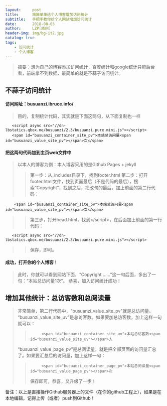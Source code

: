 ```yaml
---
layout:     post
title:      简简单单给个人博客增加访问统计
subtitle:   手把手教你给个人网站增加访问统计
date:       2018-08-03
author:     LZP[原创]
header-img: img/bg-it2.jpg
catalog: true
tags:
    - 访问统计
    - 个人博客
---
```



> 摘要：想为自己的博客添加访问统计，百度统计和google统计只能后台看，前端拿不到数据，最简单的就是不蒜子访问统计。

## 不蒜子访问统计

#### 访问网址：busuanzi.ibruce.info/

> 目的，复制统计代码，其实就是下面这两句，从下面复制也一样

       <script async src="//dn-lbstatics.qbox.me/busuanzi/2.3/busuanzi.pure.mini.js"></script>
       <span id="busuanzi_container_site_pv">本站总访问量<span id="busuanzi_value_site_pv"></span>次</span>

#### 把这两句代码加到主页web文件中

> 以本人的博客为例：本人博客采用的是Github Pages + jekyll
>>
>> 第一步：从_includes目录下，找到footer.html
>> 第二步：打开footer.html文件，找到页面最后（不是代码的最后），搜索“Copyright”，找到之后，把改句的最后，加上前面的第二行代码：
>>
        <span id="busuanzi_container_site_pv">本站总访问量<span id="busuanzi_value_site_pv"></span>次</span>
>> 第三步，打开head.html，找到\</script>，在后面加上前面的第一行代码：
>>
       <script async src="//dn-lbstatics.qbox.me/busuanzi/2.3/busuanzi.pure.mini.js"></script>
>>
>> 保存，即可。

#### 成功，打开你的个人博客！
> 此时，你就可以看到网站下面，“Copyright ......”这一句后面，多出了一句：“本站总访问量1次”。
> 恭喜，加入访问统计成功！

## 增加其他统计：总访客数和总阅读量
> 非常简单，第二行代码中，"busuanzi_value_site_pv"就是总访问量。
> “busuanzi_value_site_uv”是总访客数。如果要加总访客数，加上这样一句就可以：
>>
>>          <span id="busuanzi_container_site_uv">本站总访客数<span id="busuanzi_value_site_uv"></span>人
>>
> “busuanzi_value_page_pv”是总阅读量，就是把全部页面的访问量汇总了。如果要汇总后的访问量，加上这样一句：
>>
>>          <span id="busuanzi_container_page_pv">本站总阅读量<span id="busuanzi_value_page_pv"></span>次
>>
>> 保存即可，恭喜，又升级了一步！

备注：以上是直接操作Github服务器上的文件（在你的github工程上），如果是在本地编辑，记得上传（或者）push到Github！
